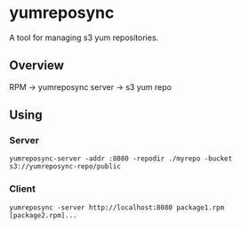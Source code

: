 # yumreposync
A tool for managing s3 yum repositories.

## Overview

RPM -> yumreposync server -> s3 yum repo

## Using

### Server
`yumreposync-server -addr :8080 -repodir ./myrepo -bucket s3://yumreposync-repo/public`

### Client
`yumreposync -server http://localhost:8080 package1.rpm [package2.rpm]...`
